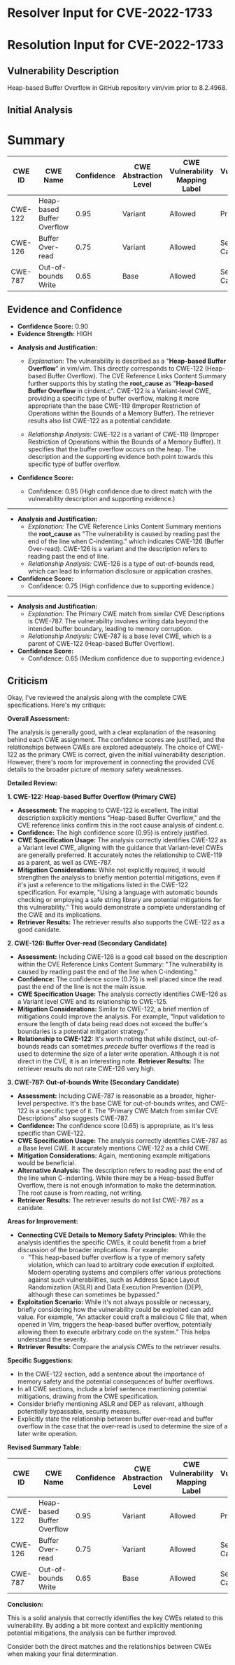 # Resolver Input for CVE-2022-1733

# Resolution Input for CVE-2022-1733

## Vulnerability Description
Heap-based Buffer Overflow in GitHub repository vim/vim prior to 8.2.4968.

## Initial Analysis
# Summary
| CWE ID | CWE Name | Confidence | CWE Abstraction Level | CWE Vulnerability Mapping Label | CWE-Vulnerability Mapping Notes |
|---|---|---|---|---|---|
| CWE-122 | Heap-based Buffer Overflow | 0.95 | Variant | Allowed | Primary CWE |
| CWE-126 | Buffer Over-read | 0.75 | Variant | Allowed | Secondary Candidate |
| CWE-787 | Out-of-bounds Write | 0.65 | Base | Allowed | Secondary Candidate |

## Evidence and Confidence

*   **Confidence Score:** 0.90
*   **Evidence Strength:** HIGH

- **Analysis and Justification:**  
  - *Explanation:* The vulnerability is described as a "**Heap-based Buffer Overflow**" in vim/vim. This directly corresponds to CWE-122 (Heap-based Buffer Overflow). The CVE Reference Links Content Summary further supports this by stating the **root_cause** as "**Heap-based Buffer Overflow** in cindent.c". CWE-122 is a Variant-level CWE, providing a specific type of buffer overflow, making it more appropriate than the base CWE-119 (Improper Restriction of Operations within the Bounds of a Memory Buffer). The retriever results also list CWE-122 as a potential candidate.

  - *Relationship Analysis:* CWE-122 is a variant of CWE-119 (Improper Restriction of Operations within the Bounds of a Memory Buffer). It specifies that the buffer overflow occurs on the heap. The description and the supporting evidence both point towards this specific type of buffer overflow.

- **Confidence Score:**  
  - Confidence: 0.95 (High confidence due to direct match with the vulnerability description and supporting evidence.)

---
- **Analysis and Justification:**  
  - *Explanation:* The CVE Reference Links Content Summary mentions the **root_cause** as "The vulnerability is caused by reading past the end of the line when C-indenting." which indicates CWE-126 (Buffer Over-read). CWE-126 is a variant and the description refers to reading past the end of line.
  - *Relationship Analysis:* CWE-126 is a type of out-of-bounds read, which can lead to information disclosure or application crashes.
- **Confidence Score:**  
  - Confidence: 0.75 (High confidence due to supporting evidence.)

---
- **Analysis and Justification:**  
  - *Explanation:* The Primary CWE match from similar CVE Descriptions is CWE-787. The vulnerability involves writing data beyond the intended buffer boundary, leading to memory corruption.
  - *Relationship Analysis:* CWE-787 is a base level CWE, which is a parent of CWE-122 (Heap-based Buffer Overflow).
- **Confidence Score:**  
  - Confidence: 0.65 (Medium confidence due to supporting evidence.)

## Criticism
Okay, I've reviewed the analysis along with the complete CWE specifications. Here's my critique:

**Overall Assessment:**

The analysis is generally good, with a clear explanation of the reasoning behind each CWE assignment. The confidence scores are justified, and the relationships between CWEs are explored adequately. The choice of CWE-122 as the primary CWE is correct, given the initial vulnerability description. However, there's room for improvement in connecting the provided CVE details to the broader picture of memory safety weaknesses.

**Detailed Review:**

**1. CWE-122: Heap-based Buffer Overflow (Primary CWE)**

*   **Assessment:** The mapping to CWE-122 is excellent.  The initial description explicitly mentions "Heap-based Buffer Overflow," and the CVE reference links confirm this in the root cause analysis of cindent.c.
*   **Confidence:** The high confidence score (0.95) is entirely justified.
*   **CWE Specification Usage:** The analysis correctly identifies CWE-122 as a Variant level CWE, aligning with the guidance that Variant-level CWEs are generally preferred. It accurately notes the relationship to CWE-119 as a parent, as well as CWE-787.
*   **Mitigation Considerations:** While not explicitly required, it would strengthen the analysis to briefly mention potential mitigations, even if it's just a reference to the mitigations listed in the CWE-122 specification. For example, "Using a language with automatic bounds checking or employing a safe string library are potential mitigations for this vulnerability." This would demonstrate a complete understanding of the CWE and its implications.
* **Retriever Results:** The retriever results also supports the CWE-122 as a good canidate.

**2. CWE-126: Buffer Over-read (Secondary Candidate)**

*   **Assessment:** Including CWE-126 is a good call based on the description within the CVE Reference Links Content Summary: "The vulnerability is caused by reading past the end of the line when C-indenting."
*   **Confidence:** The confidence score (0.75) is well placed since the read past the end of the line is not the main issue.
*   **CWE Specification Usage:** The analysis correctly identifies CWE-126 as a Variant level CWE and its relationship to CWE-125.
*   **Mitigation Considerations:**  Similar to CWE-122, a brief mention of mitigations could improve the analysis. For example, "Input validation to ensure the length of data being read does not exceed the buffer's boundaries is a potential mitigation strategy."
*   **Relationship to CWE-122:** It's worth noting that while distinct, out-of-bounds reads can sometimes *precede* buffer overflows if the read is used to determine the size of a later write operation. Although it is not direct in the CVE, it is an interesting note.
**Retriever Results:** The retriever results do not rate CWE-126 very high.

**3. CWE-787: Out-of-bounds Write (Secondary Candidate)**

*   **Assessment:** Including CWE-787 is reasonable as a broader, higher-level perspective. It's the base CWE for out-of-bounds writes, and CWE-122 is a specific type of it. The "Primary CWE Match from similar CVE Descriptions" also suggests CWE-787.
*   **Confidence:** The confidence score (0.65) is appropriate, as it's less specific than CWE-122.
*   **CWE Specification Usage:** The analysis correctly identifies CWE-787 as a Base level CWE. It accurately mentions CWE-122 as a child CWE.
*   **Mitigation Considerations:** Again, mentioning example mitigations would be beneficial.
*   **Alternative Analysis:** The description refers to reading past the end of the line when C-indenting. While there may be a Heap-based Buffer Overflow, there is not enough information to make the determination. The root cause is from reading, not writing.
* **Retriever Results:** The retriever results do not list CWE-787 as a canidate.

**Areas for Improvement:**

*   **Connecting CVE Details to Memory Safety Principles:** While the analysis identifies the specific CWEs, it could benefit from a brief discussion of the broader implications. For example:
    *   "This heap-based buffer overflow is a type of memory safety violation, which can lead to arbitrary code execution if exploited. Modern operating systems and compilers offer various protections against such vulnerabilities, such as Address Space Layout Randomization (ASLR) and Data Execution Prevention (DEP), although these can sometimes be bypassed."
*   **Exploitation Scenario:** While it's not always possible or necessary, briefly considering how the vulnerability could be exploited can add value.  For example, "An attacker could craft a malicious C file that, when opened in Vim, triggers the heap-based buffer overflow, potentially allowing them to execute arbitrary code on the system."  This helps understand the severity.
*   **Retriever Results:** Compare the analysis CWEs to the retriever results.

**Specific Suggestions:**

*   In the CWE-122 section, add a sentence about the importance of memory safety and the potential consequences of buffer overflows.
*   In all CWE sections, include a brief sentence mentioning potential mitigations, drawing from the CWE specification.
*   Consider briefly mentioning ASLR and DEP as relevant, although potentially bypassable, security measures.
*   Explicitly state the relationship between buffer over-read and buffer overflow in the case that the over-read is used to determine the size of a later write operation.

**Revised Summary Table:**

| CWE ID | CWE Name | Confidence | CWE Abstraction Level | CWE Vulnerability Mapping Label | CWE-Vulnerability Mapping Notes |
|---|---|---|---|---|---|
| CWE-122 | Heap-based Buffer Overflow | 0.95 | Variant | Allowed | Primary CWE |
| CWE-126 | Buffer Over-read | 0.75 | Variant | Allowed | Secondary Candidate |
| CWE-787 | Out-of-bounds Write | 0.65 | Base | Allowed | Secondary Candidate |

**Conclusion:**

This is a solid analysis that correctly identifies the key CWEs related to this vulnerability.  By adding a bit more context and explicitly mentioning potential mitigations, the analysis can be further improved.

Consider both the direct matches and the relationships between CWEs
when making your final determination.
        